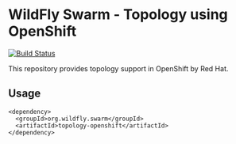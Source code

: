 # WildFly Swarm - Topology using OpenShift

[![Build Status](https://projectodd.ci.cloudbees.com/buildStatus/icon?job=wildfly-swarm-topology-openshift)](https://projectodd.ci.cloudbees.com/job/wildfly-swarm-topology-openshift)

This repository provides topology support in OpenShift by Red Hat.

## Usage

    <dependency>
      <groupId>org.wildfly.swarm</groupId>
      <artifactId>topology-openshift</artifactId>
    </dependency>


